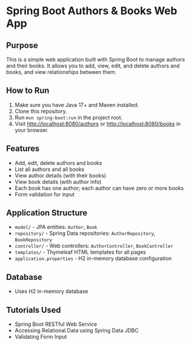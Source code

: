# Spring Boot Authors & Books Web App

## Purpose
This is a simple web application built with Spring Boot to manage authors and their books. It allows you to add, view, edit, and delete authors and books, and view relationships between them.

## How to Run
1. Make sure you have Java 17+ and Maven installed.
2. Clone this repository.
3. Run `mvn spring-boot:run` in the project root.
4. Visit [http://localhost:8080/authors](http://localhost:8080/authors) or [http://localhost:8080/books](http://localhost:8080/books) in your browser.

## Features
- Add, edit, delete authors and books
- List all authors and all books
- View author details (with their books)
- View book details (with author info)
- Each book has one author; each author can have zero or more books
- Form validation for input

## Application Structure
- `model/` - JPA entities: `Author`, `Book`
- `repository/` - Spring Data repositories: `AuthorRepository`, `BookRepository`
- `controller/` - Web controllers: `AuthorController`, `BookController`
- `templates/` - Thymeleaf HTML templates for all pages
- `application.properties` - H2 in-memory database configuration

## Database
- Uses H2 in-memory database

## Tutorials Used
- Spring Boot RESTful Web Service
- Accessing Relational Data using Spring Data JDBC
- Validating Form Input



